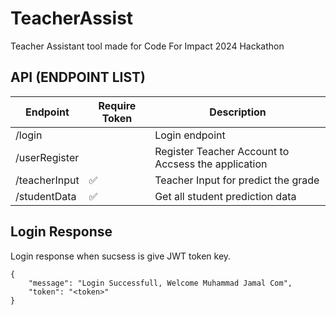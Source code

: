 # TeacherAssist
Teacher Assistant tool made for Code For Impact 2024 Hackathon



## API (ENDPOINT LIST)

| Endpoint     |Require Token |Description |
| ----------- |----------- |----------- |
| /login          | |Login endpoint                                             |
| /userRegister   | |Register Teacher Account to Accsess the application        |
| /teacherInput   | :white_check_mark: |Teacher Input for predict the grade                        |
| /studentData    | :white_check_mark: |Get all student prediction data                            |

## Login Response

Login response when sucsess is give JWT token key.

```
{
    "message": "Login Successfull, Welcome Muhammad Jamal Com",
    "token": "<token>"
}
```